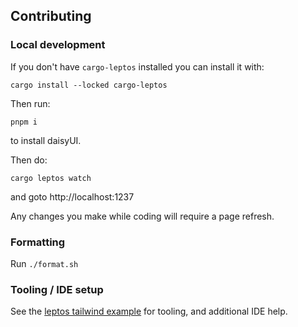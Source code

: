 ## Contributing

### Local development

If you don't have `cargo-leptos` installed you can install it with:

`cargo install --locked cargo-leptos`

Then run:

`pnpm i`

to install daisyUI.

Then do:

`cargo leptos watch`

and goto http://localhost:1237

Any changes you make while coding will require a page refresh.

### Formatting

Run `./format.sh`

### Tooling / IDE setup

See the [leptos tailwind example](https://github.com/leptos-rs/leptos/tree/main/examples/tailwind) for tooling, and additional IDE help.
